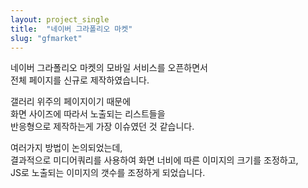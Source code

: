 ```yaml
---
layout: project_single
title:  "네이버 그라폴리오 마켓"
slug: "gfmarket"
---
```

네이버 그라폴리오 마켓의 모바일 서비스를 오픈하면서<br>
전체 페이지를 신규로 제작하였습니다.<br>

갤러리 위주의 페이지이기 때문에<br>
화면 사이즈에 따라서 노출되는 리스트들을<br>
반응형으로 제작하는게 가장 이슈였던 것 같습니다.<br>

여러가지 방법이 논의되었는데,<br>
결과적으로 미디어쿼리를 사용하여 화면 너비에 따른 이미지의 크기를 조정하고,<br>
JS로 노출되는 이미지의 갯수를 조정하게 되었습니다.<br>
